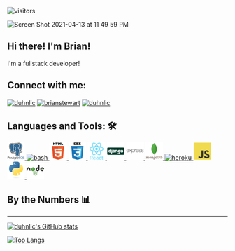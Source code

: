 ![visitors](https://visitor-badge.glitch.me/badge?page_id=duhnlic.duhnlic)





![Screen Shot 2021-04-13 at 11 49 59 PM](https://user-images.githubusercontent.com/53010153/114656072-08769400-9cb3-11eb-83d0-fc066297feb1.png)
## Hi there! I'm Brian!
I'm a fullstack developer!
<h2 align="left">Connect with me:</h2>
<p align="left">
<a href="https://codepen.io/duhnlic" target="blank"><img align="center" src="https://cdn.jsdelivr.net/npm/simple-icons@3.0.1/icons/codepen.svg" alt="duhnlic" height="30" width="40" /></a>
<a href="https://linkedin.com/in/bpstew8au" target="blank"><img align="center" src="https://cdn.jsdelivr.net/npm/simple-icons@3.0.1/icons/linkedin.svg" alt="brianstewart" height="30" width="40" /></a>
<a href="https://codesandbox.io/u/duhnlic" target="blank"><img align="center" src="https://cdn.jsdelivr.net/npm/simple-icons@3.0.1/icons/codesandbox.svg" alt="duhnlic" height="30" width="40" /></a>

</p>
<h2 align="left">Languages and Tools: 🛠️</h2>
<p align="left"> <a href="https://www.postgresql.org" target="_blank"> <img src="https://raw.githubusercontent.com/devicons/devicon/master/icons/postgresql/postgresql-original-wordmark.svg" alt="postgresql" width="40" height="40"/> </a> <a href="https://www.gnu.org/software/bash/" target="_blank"> <img src="https://www.vectorlogo.zone/logos/gnu_bash/gnu_bash-icon.svg" alt="bash" width="40" height="40"/> </a> <a href="https://www.w3.org/html/" target="_blank"> <img src="https://raw.githubusercontent.com/devicons/devicon/master/icons/html5/html5-original-wordmark.svg" alt="html5" width="40" height="40"/> </a>  <a href="https://www.w3schools.com/css/" target="_blank"> <img src="https://raw.githubusercontent.com/devicons/devicon/master/icons/css3/css3-original-wordmark.svg" alt="css3" width="40" height="40"/> </a>  <a href="https://reactjs.org/" target="_blank"> <img src="https://raw.githubusercontent.com/devicons/devicon/master/icons/react/react-original-wordmark.svg" alt="react" width="40" height="40"/> </a> <a href="https://www.djangoproject.com/" target="_blank"> <img src="https://raw.githubusercontent.com/devicons/devicon/master/icons/django/django-original.svg" alt="django" width="40" height="40"/> </a> <a href="https://expressjs.com" target="_blank"> <img src="https://raw.githubusercontent.com/devicons/devicon/master/icons/express/express-original-wordmark.svg" alt="express" width="40" height="40"/> </a> <a href="https://www.mongodb.com/" target="_blank"> <img src="https://raw.githubusercontent.com/devicons/devicon/master/icons/mongodb/mongodb-original-wordmark.svg" alt="mongodb" width="40" height="40"/> </a> <a href="https://heroku.com" target="_blank"> <img src="https://www.vectorlogo.zone/logos/heroku/heroku-icon.svg" alt="heroku" width="40" height="40"/> </a>  <a href="https://developer.mozilla.org/en-US/docs/Web/JavaScript" target="_blank"> <img src="https://raw.githubusercontent.com/devicons/devicon/master/icons/javascript/javascript-original.svg" alt="javascript" width="40" height="40"/> </a> <a href="https://www.python.org" target="_blank"> <img src="https://raw.githubusercontent.com/devicons/devicon/master/icons/python/python-original.svg" alt="python" width="40" height="40"/> </a>  <a href="https://nodejs.org" target="_blank"> <img src="https://raw.githubusercontent.com/devicons/devicon/master/icons/nodejs/nodejs-original-wordmark.svg" alt="nodejs" width="40" height="40"/> </a> </p>

<h2>By the Numbers 📊 </h2>

***

[![duhnlic's GitHub stats](https://github-readme-stats.vercel.app/api?username=duhnlic&theme=nightowl&show_icons=true)](https://github.com/duhnlic/github-readme-stats)

[![Top Langs](https://github-readme-stats.vercel.app/api/top-langs/?username=duhnlic&layout=compact&theme=nightowl&show_icons=true)](https://github.com/duhnlic/github-readme-stats)


<!--
**duhnlic/duhnlic** is a ✨ _special_ ✨ repository because its `README.md` (this file) appears on your GitHub profile.

Here are some ideas to get you started:

- 🔭 I’m currently working on ...
- 🌱 I’m currently learning ...
- 👯 I’m looking to collaborate on ...
- 🤔 I’m looking for help with ...
- 💬 Ask me about ...
- 📫 How to reach me: ...
- 😄 Pronouns: ...
- ⚡ Fun fact: ...
-->
